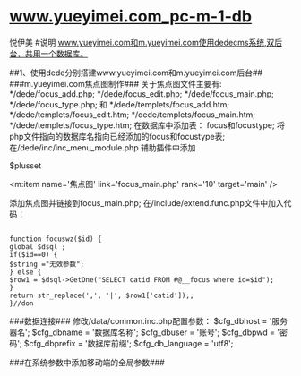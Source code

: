 # www.yueyimei.com_pc-m-1-db
悦伊美
#说明
www.yueyimei.com和m.yueyimei.com使用dedecms系统,双后台，共用一个数据库。

##1、使用dede分别搭建www.yueyimei.com和m.yueyimei.com后台##
###m.yueyimei.com焦点图制作###
关于焦点图文件主要有:
*/dede/focus_add.php;
*/dede/focus_edit.php;
*/dede/focus_main.php;
*/dede/focus_type.php;
和
*/dede/templets/focus_add.htm;
*/dede/templets/focus_edit.htm;
*/dede/templets/focus_main.htm;
*/dede/templets/focus_type.htm;
在数据库中添加表：
focus和focustype;
将php文件指向的数据库名指向已经添加的focus和focustype表;
在/dede/inc/inc_menu_module.php 辅助插件中添加

$plusset

<m:item name='焦点图' link='focus_main.php' rank='10' target='main' />

添加焦点图并链接到focus_main.php;
在/include/extend.func.php文件中加入代码：
<pre><code>
function focuswz($id) {
global $dsql ;
if($id==0) {
$string ="无效参数";
} else {
$row1 = $dsql->GetOne("SELECT catid FROM #@__focus where id=$id");
}
return str_replace(',', '|', $row1['catid']);;
}//don
</code></pre>

###数据连接###
修改/data/common.inc.php配置参数：
$cfg_dbhost = '服务器名';
$cfg_dbname = '数据库名称';
$cfg_dbuser = '账号';
$cfg_dbpwd = '密码';
$cfg_dbprefix = '数据库前缀';
$cfg_db_language = 'utf8';

###在系统参数中添加移动端的全局参数###
